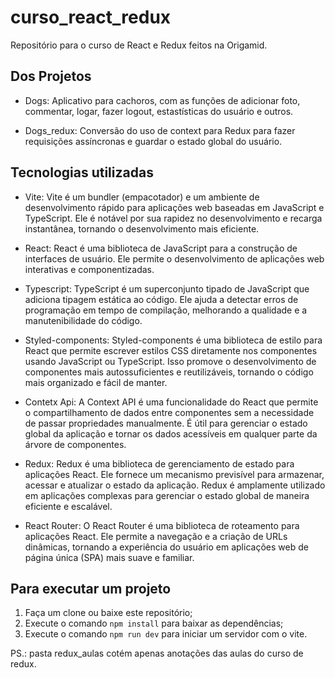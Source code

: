 # curso_react_redux

Repositório para o curso de React e Redux feitos na Origamid.

## Dos Projetos
- Dogs:
Aplicativo para cachoros, com as funções de adicionar foto, commentar, logar, fazer logout, estastísticas do usuário e outros.

- Dogs_redux:
Conversão do uso de context para Redux para fazer requisições assíncronas e guardar o estado global do usuário.

## Tecnologias utilizadas
- Vite:
Vite é um bundler (empacotador) e um ambiente de desenvolvimento rápido para aplicações web baseadas em JavaScript e TypeScript. Ele é notável por sua rapidez no desenvolvimento e recarga instantânea, tornando o desenvolvimento mais eficiente.
  
- React:
React é uma biblioteca de JavaScript para a construção de interfaces de usuário. Ele permite o desenvolvimento de aplicações web interativas e componentizadas.

- Typescript:
TypeScript é um superconjunto tipado de JavaScript que adiciona tipagem estática ao código. Ele ajuda a detectar erros de programação em tempo de compilação, melhorando a qualidade e a manutenibilidade do código.

- Styled-components:
Styled-components é uma biblioteca de estilo para React que permite escrever estilos CSS diretamente nos componentes usando JavaScript ou TypeScript. Isso promove o desenvolvimento de componentes mais autossuficientes e reutilizáveis, tornando o código mais organizado e fácil de manter.

- Contetx Api:
A Context API é uma funcionalidade do React que permite o compartilhamento de dados entre componentes sem a necessidade de passar propriedades manualmente. É útil para gerenciar o estado global da aplicação e tornar os dados acessíveis em qualquer parte da árvore de componentes.

- Redux:
Redux é uma biblioteca de gerenciamento de estado para aplicações React. Ele fornece um mecanismo previsível para armazenar, acessar e atualizar o estado da aplicação. Redux é amplamente utilizado em aplicações complexas para gerenciar o estado global de maneira eficiente e escalável.

- React Router:
O React Router é uma biblioteca de roteamento para aplicações React. Ele permite a navegação e a criação de URLs dinâmicas, tornando a experiência do usuário em aplicações web de página única (SPA) mais suave e familiar.

## Para executar um projeto
1. Faça um clone ou baixe este repositório;
2. Execute o comando `npm install` para baixar as dependências;
3. Execute o comando `npm run dev` para iniciar um servidor com o vite.

PS.: pasta redux_aulas cotém apenas anotações das aulas do curso de redux.
